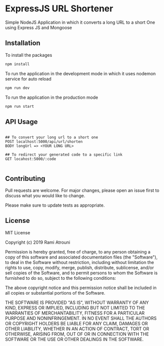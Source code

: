 # ExpressJS URL Shortener

Simple NodeJS Application in which it converts a long URL to a short One using Express JS and Mongoose

## Installation

To install the packages

```bash
npm install
```

To run the application in the development mode in which it uses nodemon service for auto reload

```bash
npm run dev
```

To run the application in the production mode

```bash
npm run start
```

## API Usage

```

## To convert your long url to a short one
POST localhost:5000/api/url/shorten
BODY longUrl => <YOUR LONG URL>

## To redirect your generated code to a specific link
GET locahost:5000/:code


```

## Contributing
Pull requests are welcome. For major changes, please open an issue first to discuss what you would like to change.

Please make sure to update tests as appropriate.

## License
MIT License

Copyright (c) 2019 Rami Atrouni

Permission is hereby granted, free of charge, to any person obtaining a copy
of this software and associated documentation files (the "Software"), to deal
in the Software without restriction, including without limitation the rights
to use, copy, modify, merge, publish, distribute, sublicense, and/or sell
copies of the Software, and to permit persons to whom the Software is
furnished to do so, subject to the following conditions:

The above copyright notice and this permission notice shall be included in all
copies or substantial portions of the Software.

THE SOFTWARE IS PROVIDED "AS IS", WITHOUT WARRANTY OF ANY KIND, EXPRESS OR
IMPLIED, INCLUDING BUT NOT LIMITED TO THE WARRANTIES OF MERCHANTABILITY,
FITNESS FOR A PARTICULAR PURPOSE AND NONINFRINGEMENT. IN NO EVENT SHALL THE
AUTHORS OR COPYRIGHT HOLDERS BE LIABLE FOR ANY CLAIM, DAMAGES OR OTHER
LIABILITY, WHETHER IN AN ACTION OF CONTRACT, TORT OR OTHERWISE, ARISING FROM,
OUT OF OR IN CONNECTION WITH THE SOFTWARE OR THE USE OR OTHER DEALINGS IN THE
SOFTWARE.
